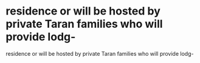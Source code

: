 # residence or will be hosted by private Taran families who will provide lodg-

residence or will be hosted by private Taran families who will provide lodg-